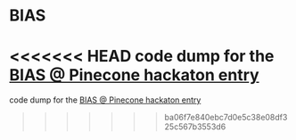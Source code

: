 # BIAS

<<<<<<< HEAD
code dump for the [BIAS @ Pinecone hackaton entry](https://devpost.com/software/bias)
=======
code dump for the [BIAS @ Pinecone hackaton entry](https://devpost.com/software/bias)
>>>>>>> ba06f7e840ebc7d0e5c38e08df325c567b3553d6
